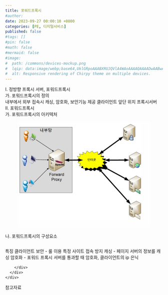 ```yaml
---
title: 포워드프록시
#author: 
date: 2023-09-27 00:00:10 +0800
categories: [PE, 디지털서비스]
published: false
#tags: []
#pin: false
#math: false
#mermaid: false
#image:
#  path: /commons/devices-mockup.png
#  lqip: data:image/webp;base64,UklGRpoAAABXRUJQVlA4WAoAAAAQAAAADwAABwAAQUxQSDIAAAARL0AmbZurmr57yyIiqE8oiG0bejIYEQTgqiDA9vqnsUSI6H+oAERp2HZ65qP/VIAWAFZQOCBCAAAA8AEAnQEqEAAIAAVAfCWkAALp8sF8rgRgAP7o9FDvMCkMde9PK7euH5M1m6VWoDXf2FkP3BqV0ZYbO6NA/VFIAAAA
#  alt: Responsive rendering of Chirpy theme on multiple devices.
---
```


<div class="post-wrap">
  <div class="para">
    <div class="para-title">
      I. 정방향 프록시 서버, 포워드프록시
    </div>
    <div class="para-cntnt">
      <div class="para">
        <div class="para-title">
          가. 포워드프록시의 정의
        </div>
        <div class="para-cntnt">
            내부에서 외부 접속시 캐싱, 암호화, 보안기능 제공 클라이언트 앞단 위치 프록시서버 
        </div>
      </div>
    </div>
  </div>
  
  <div class="para">
    <div class="para-title">
      II. 포워드프록시
    </div>
    <div class="para-cntnt">
      <div class="para">
        <div class="para-title">
          가. 포워드프록시의 아키텍처
        </div>
        <div class="para-cntnt">
          <figure class="post-figure">
            <img src="/assets/img/posts/포워드프록시.png" alt="포워드프록시">
<!--            <figcaption>Source: Unveiling the Metaverse: Exploring Emerging Trends, Multifaceted Perspectives, and Future Challenges</figcaption>-->
          </figure>
        </div>
      </div>
      <div class="para">
        <div class="para-title">
          나. 포워드프록시의 구성요소
        </div>
        <div class="para-cntnt">
          <table class="post-table">
          </table>
          특징
  클라이언트 보안 - 룰 이용 특정 사이트 접속 방지
  캐싱 - 페이지 서버의 정보를 캐싱 
  암호화 - 포워드 프록시 서버를 통과할 때 암호화, 클라이언트의 ip 은닉

        </div>
      </div>
    </div>
  </div>

  <div class="refr-wrap">
    <div class="refr-title">
        참고자료
    </div>
    <ol class="refr-list">
    <!--    <li>(나현식, 최대선) <a target="_blank" href="https://scienceon.kisti.re.kr/commons/util/originalView.do?cn=JAKO202225948430499&oCn=JAKO202225948430499&dbt=JAKO&journal=NJOU00291864">메타버스 보안 위협 요소 및 대응 방안 검토</a></li>-->
    <!--    <li>(M. Uddin, S. Manickam, H. Ullah, M. Obaidat and A. Dandoush) <a target="_blank" href="https://ieeexplore.ieee.org/abstract/document/10138386">Unveiling the Metaverse: Exploring Emerging Trends, Multifaceted Perspectives, and Future Challenges</a></li>-->
    </ol>
  </div>
</div>

